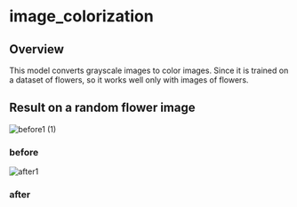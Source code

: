 # image_colorization

## Overview
This model converts grayscale images to color images. Since it is trained on a dataset of flowers, so it works well only with images of flowers.

## Result on a random flower image

![before1 (1)](https://github.com/Abhidyum/image_colorization/assets/94860032/bab74d4c-a01d-41e4-ae81-539f52d126cb)
### before


![after1](https://github.com/Abhidyum/image_colorization/assets/94860032/1c961782-8129-49c8-bd36-b1c02dcd1498)
### after
